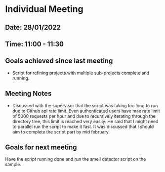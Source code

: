 # Individual Meeting
## Date: 28/01/2022
## Time: 11:00 - 11:30

## Goals achieved since last meeting

* Script for refining projects with multiple sub-projects complete and running.

## Meeting Notes

* Discussed with the supervisor that the script was taking too long to run due to Github api rate limit. Even authenticated users have max rate limit of 5000 requests per hour and due to recursively iterating through the directory tree, this limit is reached very easily. He said that I might need to parallel run the script to make it fast. It was discussed that I should aim to complete the script part by mid february.

## Goals for next meeting
Have the script running done and run the smell detector script on the sample.
